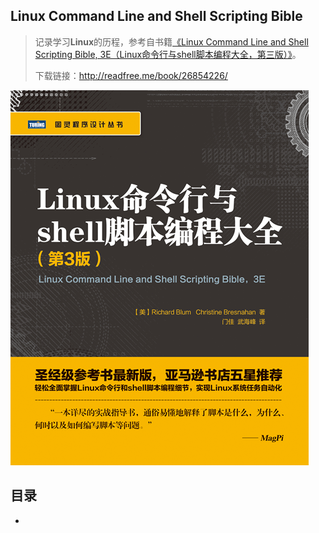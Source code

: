 ## Linux Command Line and Shell Scripting Bible

> 记录学习**Linux**的历程，参考自书籍[《Linux Command Line and Shell Scripting Bible, 3E（Linux命令行与shell脚本编程大全，第三版）》](https://book.douban.com/subject/26854226/)。
>
> 下载链接：<http://readfree.me/book/26854226/>

![17050121461316](assets/17050121461316.png) 

## 目录

- 

